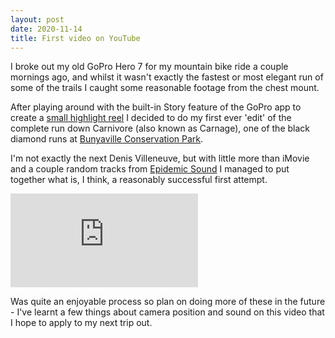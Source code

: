 ```yaml
---
layout: post
date: 2020-11-14
title: First video on YouTube
---
```


I broke out my old GoPro Hero 7 for my mountain bike ride a couple mornings ago, and whilst it wasn't exactly the fastest or most elegant run of some of the trails I caught some reasonable footage from the chest mount.

After playing around with the built-in Story feature of the GoPro app to create a [small highlight reel](https://www.instagram.com/p/CHg6GlKFP7q/) I decided to do my first ever 'edit' of the complete run down Carnivore (also known as Carnage), one of the black diamond runs at [Bunyaville Conservation Park](https://www.trailforks.com/region/bunyaville-conservation-park/).

I'm not exactly the next Denis Villeneuve, but with little more than iMovie and a couple random tracks from [Epidemic Sound](https://www.epidemicsound.com) I managed to put together what is, I think, a reasonably successful first attempt.

<div class="ratio ratio-16x9 mb-4">
<iframe class="embed-responsive-item" src="https://www.youtube.com/embed/eVzkQg0zF0w" frameborder="0" allow="accelerometer; autoplay; clipboard-write; encrypted-media; gyroscope; picture-in-picture" allowfullscreen></iframe>
</div>

Was quite an enjoyable process so plan on doing more of these in the future - I've learnt a few things about camera position and sound on this video that I hope to apply to my next trip out.
